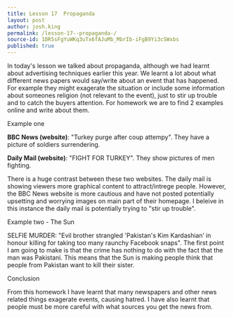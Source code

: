 ```yaml
---
title: Lesson 17  Propaganda 
layout: post
author: josh.king
permalink: /lesson-17--propaganda-/
source-id: 1DR5sFgYuWKq3uTx6fAJuMb_MbrIb-iFgB9Yi3cSWxbs
published: true
---
```

In today's lesson we talked about propaganda, although we had learnt about advertising techniques earlier this year.  We learnt a lot about what different news papers would say/write about an event that has happened. For example they might exagerate the situation or include some information about someones religion (not relevant to the event), just to stir up trouble and to catch the buyers attention. For homework we are to find 2 examples online and write about them.

Example one

**BBC News (website)**: "Turkey purge after coup attempy". They have a picture of soldiers                        surrendering.

**Daily Mail (website)**: "FIGHT FOR TURKEY". They show pictures of men fighting.

There is a huge contrast between these two websites. The daily mail is showing viewers more graphical content to attract/intrege people. However, the BBC News website is more cautious and have not posted potentially upsetting and worrying images on main part of their homepage. I beleive in this instance the daily mail is potentially trying to "stir up trouble".

Example two - The Sun

SELFIE MURDER: "Evil brother strangled 'Pakistan's Kim Kardashian’ in honour killing for taking too many raunchy Facebook snaps". The first point I am going to make is that the crime has nothing to do with the fact that the man was Pakistani. This means that the Sun is making people think that people from Pakistan want to kill their sister.

Conclusion

From this homework I have learnt that many newspapers and other news related things exagerate events, causing hatred. I have also learnt that people must be more careful with what sources you get the news from.

  

 

